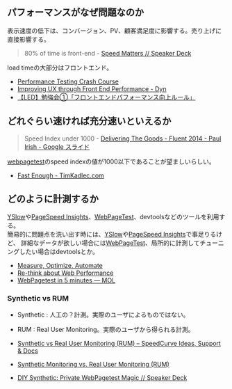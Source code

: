 
## パフォーマンスがなぜ問題なのか

表示速度の低下は、コンバージョン、PV、顧客満足度に影響する。売り上げに直接影響する。  

> 80% of time is front-end - [Speed Matters // Speaker Deck](https://speakerdeck.com/zeman/speed-matters)

load timeの大部分はフロントエンド。


  - [Performance Testing Crash Course ](http://www.slideshare.net/appdynamics/performance-testing-crash-course)
  - [Improving UX through Front End Performance - Dyn](http://dyn.com/webperf/)
  - [【LED】勉強会①「フロントエンドパフォーマンス向上ルール」](http://www.slideshare.net/itosho/led-study001)



## どれぐらい速ければ充分速いといえるか

> Speed Index under 1000 - [Delivering The Goods - Fluent 2014 - Paul Irish - Google スライド](https://docs.google.com/presentation/d/1MtDBNTH1g7CZzhwlJ1raEJagA8qM3uoV7ta6i66bO2M/present?slide=id.g3eb97ca8f_1860)

[webpagetest](http://www.webpagetest.org/)のspeed indexの値が1000以下であることが望ましいらしい。


- [Fast Enough - TimKadlec.com](http://timkadlec.com/2014/01/fast-enough/)


## どのように計測するか

[YSlow](http://yslow.org/)や[PageSpeed Insights](https://developers.google.com/speed/pagespeed/insights/)、[WebPageTest](http://www.webpagetest.org/)、devtoolsなどのツールを利用する。  
簡易的に問題点を洗い出す時には、[YSlow](http://yslow.org/)や[PageSpeed Insights](https://developers.google.com/speed/pagespeed/insights/)で事足りるけど、
詳細なデータが欲しい場合には[WebPageTest](http://www.webpagetest.org/)、局所的に計測してチューニングしたい場合はdevtoolsとか。

- [Measure, Optimize, Automate](http://ponyfoo.com/articles/measure-optimize-automate)
- [Re-think about Web Performance](http://www.slideshare.net/1000ch/re-think-aboutwebperformance)
- [WebPagetest in 5 minutes — MOL](http://t32k.me/mol/log/webpagetest-5-minutes/)


### Synthetic vs RUM

- Synthetic : 人工の？計測。実際のユーザによるものではない。
- RUM : Real User Monitoring。実際のユーザから得られる計測。


- [Synthetic vs Real User Monitoring (RUM) – SpeedCurve Ideas, Support & Docs](https://speedcurve.uservoice.com/knowledgebase/articles/355134-synthetic-vs-real-user-monitoring-rum)
- [Synthetic Monitoring vs. Real User Monitoring (RUM)](https://www.apicasystem.com/blog/2014/11/19/synthetic-monitoring-vs-real-user-monitoring-rum-use/)
- [DIY Synthetic: Private WebPagetest Magic // Speaker Deck](https://speakerdeck.com/jklein/diy-synthetic-private-webpagetest-magic)

